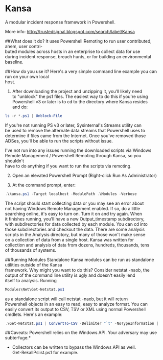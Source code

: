 Kansa
=====

A modular incident response framework in Powershell.

More info:
http://trustedsignal.blogspot.com/search/label/Kansa

##What does it do? 
It uses Powershell Remoting to run user contributed, ahem, user contri-  
buted modules across hosts in an enterprise to collect data for use  
during incident response, breach hunts, or for building an environmental  
baseline.

##How do you use it?
Here's a very simple command line example you can run on your own local  
host.  
  
1.  After downloading the project and unzipping it, you'll likely need  
to "unblock" the ps1 files. The easiest way to do this if you're using  
Powershell v3 or later is to cd to the directory where Kansa resides  
and do:  
```Powershell
ls -r *.ps1 | Unblock-File
```
If you're not running PS v3 or later, Sysinternal's Streams utility can  
be used to remove the alternate data streams that Powershell uses to  
determine if files came from the Internet. Once you've removed those  
ADSes, you'll be able to run the scripts without issue.  
  
I've not run into any issues running the downloaded scripts via Windows  
Remote Management / Powershell Remoting through Kansa, so you shouldn't  
have to do anything if you want to run the scripts via remoting.  
  
2.  Open an elevated Powershell Prompt (Right-click Run As Administrator)  
  
3.  At the command prompt, enter: 
```Powershell
.\kansa.ps1 -Target localhost -ModulePath .\Modules -Verbose  
```
The script should start collecting data or you may see an error about  
not having Windows Remote Management enabled. If so, do a little  
searching online, it's easy to turn on. Turn it on and try again. When  
it finishes running, you'll have a new Output_timestamp subdirectory,  
with subdirectories for data collected by each module. You can cd into  
those subdirectories and checkout the data. There are some analysis  
scripts in the Analysis directory, but many of those won't make sense  
on a collection of data from a single host. Kansa was written for  
collection and analysis of data from dozens, hundreds, thousands, tens  
of thousands of systems.  

##Running Modules Standalone
Kansa modules can be run as standalone utilities outside of the Kansa  
framework. Why might you want to do this? Consider netstat -naob, the  
output of the command line utility is ugly and doesn't easily lend  
itself to analysis. Running  
```Powershell
Modules\Net\Get-Netstat.ps1
```
as a standalone script will call netstat -naob, but it will return  
Powershell objects in an easy to read, easy to analyze format. You can  
easily convert its output to CSV, TSV or XML using normal Powershell  
cmdlets. Here's an example:  
```Powershell
.\Get-Netstat.ps1 | ConvertTo-CSV -Delimiter "`t" -NoTypeInformation | % { $_ -replace "`" } | Set-Content netstat.tsv
```

##Caveats:
Powershell relies on the Windows API. Your adversary may use subterfuge.*

* Collectors can be written to bypass the Windows API as well.  
Get-RekallPslist.ps1 for example.